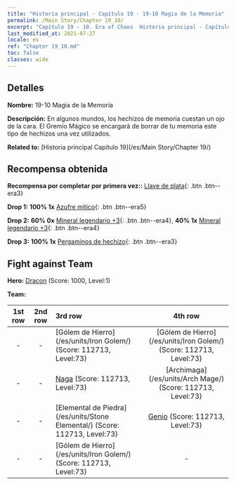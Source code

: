 ```yaml
---
title: "Historia principal - Capítulo 19 - 19-10 Magia de la Memoria"
permalink: /Main Story/Chapter 19_10/
excerpt: "Capítulo 19 - 10. Era of Chaos  Historia principal - Capítulo 19_10. 19-10 Magia de la Memoria"
last_modified_at: 2021-07-27
locale: es
ref: "Chapter 19_10.md"
toc: false
classes: wide
---
```


## Detalles

 **Nombre:** 19-10 Magia de la Memoria

 **Descripción:** En algunos mundos, los hechizos de memoria cuestan un ojo de la cara. El Gremio Mágico se encargará de borrar de tu memoria este tipo de hechizos una vez utilizados.

 **Related to:** [Historia principal Capítulo 19](/es/Main Story/Chapter 19/)

## Recompensa obtenida

 **Recompensa por completar por primera vez::** [Llave de plata](/ItemsES/con_693/){: .btn .btn--era3}

 **Drop 1:** **100% 1x** [Azufre mítico](/ItemsES/mat_64/){: .btn .btn--era5}

 **Drop 2:** **60% 0x** [Mineral legendario +3](/ItemsES/mat_54/){: .btn .btn--era4}, **40% 1x** [Mineral legendario +3](/ItemsES/mat_54/){: .btn .btn--era4}

 **Drop 3:** **100% 1x** [Pergaminos de hechizo](/ItemsES/con_694/){: .btn .btn--era3}


## Fight against Team
 **Hero:** [Dracon](/es/heroes/Dracon/) (Score: 1000, Level:1)

 **Team:**


  | 1st row | 2nd row | 3rd row | 4th row |
  |:----:|:----:|:----|:----:|
  | - | - | [Gólem de Hierro](/es/units/Iron Golem/) (Score: 112713, Level:73)  | [Gólem de Hierro](/es/units/Iron Golem/) (Score: 112713, Level:73)  |
  | - | - | [Naga](/es/units/Naga/) (Score: 112713, Level:73)  | [Archimaga](/es/units/Arch Mage/) (Score: 112713, Level:73)  |
  | - | - | [Elemental de Piedra](/es/units/Stone Elemental/) (Score: 112713, Level:73)  | [Genio](/es/units/Genie/) (Score: 112713, Level:73)  |
  | - | - | [Gólem de Hierro](/es/units/Iron Golem/) (Score: 112713, Level:73)  | - |


